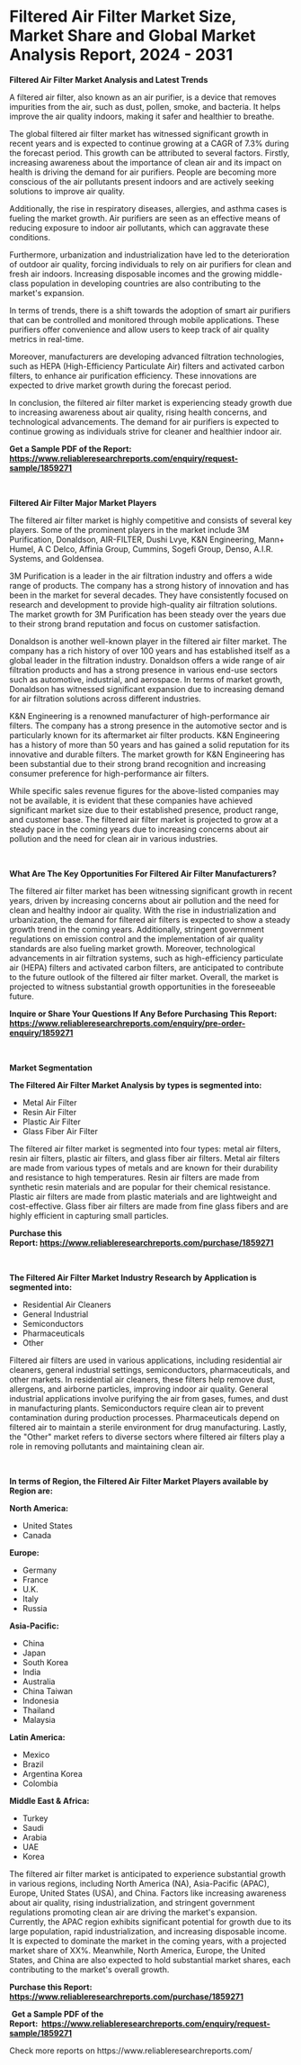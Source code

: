 <p><h1>Filtered Air Filter Market Size, Market Share and Global Market Analysis Report, 2024 - 2031</h1></p><p><strong>Filtered Air Filter Market Analysis and Latest Trends</strong></p>
<p><p>A filtered air filter, also known as an air purifier, is a device that removes impurities from the air, such as dust, pollen, smoke, and bacteria. It helps improve the air quality indoors, making it safer and healthier to breathe.</p><p>The global filtered air filter market has witnessed significant growth in recent years and is expected to continue growing at a CAGR of 7.3% during the forecast period. This growth can be attributed to several factors. Firstly, increasing awareness about the importance of clean air and its impact on health is driving the demand for air purifiers. People are becoming more conscious of the air pollutants present indoors and are actively seeking solutions to improve air quality.</p><p>Additionally, the rise in respiratory diseases, allergies, and asthma cases is fueling the market growth. Air purifiers are seen as an effective means of reducing exposure to indoor air pollutants, which can aggravate these conditions.</p><p>Furthermore, urbanization and industrialization have led to the deterioration of outdoor air quality, forcing individuals to rely on air purifiers for clean and fresh air indoors. Increasing disposable incomes and the growing middle-class population in developing countries are also contributing to the market's expansion.</p><p>In terms of trends, there is a shift towards the adoption of smart air purifiers that can be controlled and monitored through mobile applications. These purifiers offer convenience and allow users to keep track of air quality metrics in real-time.</p><p>Moreover, manufacturers are developing advanced filtration technologies, such as HEPA (High-Efficiency Particulate Air) filters and activated carbon filters, to enhance air purification efficiency. These innovations are expected to drive market growth during the forecast period.</p><p>In conclusion, the filtered air filter market is experiencing steady growth due to increasing awareness about air quality, rising health concerns, and technological advancements. The demand for air purifiers is expected to continue growing as individuals strive for cleaner and healthier indoor air.</p></p>
<p><strong>Get a Sample PDF of the Report:&nbsp; <a href="https://www.reliableresearchreports.com/enquiry/request-sample/1859271">https://www.reliableresearchreports.com/enquiry/request-sample/1859271</a></strong></p>
<p>&nbsp;</p>
<p><strong>Filtered Air Filter Major Market Players</strong></p>
<p><p>The filtered air filter market is highly competitive and consists of several key players. Some of the prominent players in the market include 3M Purification, Donaldson, AIR-FILTER, Dushi Lvye, K&N Engineering, Mann+ Humel, A C Delco, Affinia Group, Cummins, Sogefi Group, Denso, A.I.R. Systems, and Goldensea.</p><p>3M Purification is a leader in the air filtration industry and offers a wide range of products. The company has a strong history of innovation and has been in the market for several decades. They have consistently focused on research and development to provide high-quality air filtration solutions. The market growth for 3M Purification has been steady over the years due to their strong brand reputation and focus on customer satisfaction.</p><p>Donaldson is another well-known player in the filtered air filter market. The company has a rich history of over 100 years and has established itself as a global leader in the filtration industry. Donaldson offers a wide range of air filtration products and has a strong presence in various end-use sectors such as automotive, industrial, and aerospace. In terms of market growth, Donaldson has witnessed significant expansion due to increasing demand for air filtration solutions across different industries.</p><p>K&N Engineering is a renowned manufacturer of high-performance air filters. The company has a strong presence in the automotive sector and is particularly known for its aftermarket air filter products. K&N Engineering has a history of more than 50 years and has gained a solid reputation for its innovative and durable filters. The market growth for K&N Engineering has been substantial due to their strong brand recognition and increasing consumer preference for high-performance air filters.</p><p>While specific sales revenue figures for the above-listed companies may not be available, it is evident that these companies have achieved significant market size due to their established presence, product range, and customer base. The filtered air filter market is projected to grow at a steady pace in the coming years due to increasing concerns about air pollution and the need for clean air in various industries.</p></p>
<p>&nbsp;</p>
<p><strong>What Are The Key Opportunities For Filtered Air Filter Manufacturers?</strong></p>
<p><p>The filtered air filter market has been witnessing significant growth in recent years, driven by increasing concerns about air pollution and the need for clean and healthy indoor air quality. With the rise in industrialization and urbanization, the demand for filtered air filters is expected to show a steady growth trend in the coming years. Additionally, stringent government regulations on emission control and the implementation of air quality standards are also fueling market growth. Moreover, technological advancements in air filtration systems, such as high-efficiency particulate air (HEPA) filters and activated carbon filters, are anticipated to contribute to the future outlook of the filtered air filter market. Overall, the market is projected to witness substantial growth opportunities in the foreseeable future.</p></p>
<p><strong>Inquire or Share Your Questions If Any Before Purchasing This Report: <a href="https://www.reliableresearchreports.com/enquiry/pre-order-enquiry/1859271">https://www.reliableresearchreports.com/enquiry/pre-order-enquiry/1859271</a></strong></p>
<p>&nbsp;</p>
<p><strong>Market Segmentation</strong></p>
<p><strong>The Filtered Air Filter Market Analysis by types is segmented into:</strong></p>
<p><ul><li>Metal Air Filter</li><li>Resin Air Filter</li><li>Plastic Air Filter</li><li>Glass Fiber Air Filter</li></ul></p>
<p><p>The filtered air filter market is segmented into four types: metal air filters, resin air filters, plastic air filters, and glass fiber air filters. Metal air filters are made from various types of metals and are known for their durability and resistance to high temperatures. Resin air filters are made from synthetic resin materials and are popular for their chemical resistance. Plastic air filters are made from plastic materials and are lightweight and cost-effective. Glass fiber air filters are made from fine glass fibers and are highly efficient in capturing small particles.</p></p>
<p><strong>Purchase this Report:&nbsp;<a href="https://www.reliableresearchreports.com/purchase/1859271">https://www.reliableresearchreports.com/purchase/1859271</a></strong></p>
<p>&nbsp;</p>
<p><strong>The Filtered Air Filter Market Industry Research by Application is segmented into:</strong></p>
<p><ul><li>Residential Air Cleaners</li><li>General Industrial</li><li>Semiconductors</li><li>Pharmaceuticals</li><li>Other</li></ul></p>
<p><p>Filtered air filters are used in various applications, including residential air cleaners, general industrial settings, semiconductors, pharmaceuticals, and other markets. In residential air cleaners, these filters help remove dust, allergens, and airborne particles, improving indoor air quality. General industrial applications involve purifying the air from gases, fumes, and dust in manufacturing plants. Semiconductors require clean air to prevent contamination during production processes. Pharmaceuticals depend on filtered air to maintain a sterile environment for drug manufacturing. Lastly, the "Other" market refers to diverse sectors where filtered air filters play a role in removing pollutants and maintaining clean air.</p></p>
<p>&nbsp;</p>
<p><strong>In terms of Region, the Filtered Air Filter Market Players available by Region are:</strong></p>
<p>
    <p> <strong> North America: </strong>
        <ul>
            <li>United States</li>
            <li>Canada</li>
        </ul>
        </p> 
    <p> <strong> Europe: </strong>
        <ul>
            <li>Germany</li>
            <li>France</li>
            <li>U.K.</li>
            <li>Italy</li>
            <li>Russia</li>
        </ul>
        </p> 
    <p> <strong> Asia-Pacific: </strong>
        <ul>
            <li>China</li>
            <li>Japan</li>
            <li>South Korea</li>
            <li>India</li>
            <li>Australia</li>
            <li>China Taiwan</li>
            <li>Indonesia</li>
            <li>Thailand</li>
            <li>Malaysia</li>
        </ul>
        </p> 
    <p> <strong> Latin America: </strong>
        <ul>
            <li>Mexico</li>
            <li>Brazil</li>
            <li>Argentina Korea</li>
            <li>Colombia</li>
        </ul>
        </p> 
    <p> <strong> Middle East & Africa: </strong>
        <ul>
            <li>Turkey</li>
            <li>Saudi</li>
            <li>Arabia</li>
            <li>UAE</li>
            <li>Korea</li>
        </ul>
    </p>
    </p>
<p><p>The filtered air filter market is anticipated to experience substantial growth in various regions, including North America (NA), Asia-Pacific (APAC), Europe, United States (USA), and China. Factors like increasing awareness about air quality, rising industrialization, and stringent government regulations promoting clean air are driving the market's expansion. Currently, the APAC region exhibits significant potential for growth due to its large population, rapid industrialization, and increasing disposable income. It is expected to dominate the market in the coming years, with a projected market share of XX%. Meanwhile, North America, Europe, the United States, and China are also expected to hold substantial market shares, each contributing to the market's overall growth.</p></p>
<p><strong>Purchase this Report: <a href="https://www.reliableresearchreports.com/purchase/1859271">https://www.reliableresearchreports.com/purchase/1859271</a></strong></p>
<p>&nbsp;<strong>Get a Sample PDF of the Report:&nbsp;&nbsp;<a href="https://www.reliableresearchreports.com/enquiry/request-sample/1859271">https://www.reliableresearchreports.com/enquiry/request-sample/1859271</a></strong></p>
<p><strong></strong></p>
<p>Check more reports on https://www.reliableresearchreports.com/</p>